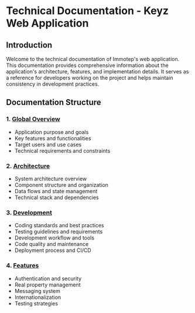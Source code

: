 # Technical Documentation - Keyz Web Application

## Introduction

Welcome to the technical documentation of Immotep's web application. This documentation provides comprehensive information about the application's architecture, features, and implementation details. It serves as a reference for developers working on the project and helps maintain consistency in development practices.

## Documentation Structure

### 1. [Global Overview](./Overview/global-overview.md)
- Application purpose and goals
- Key features and functionalities
- Target users and use cases
- Technical requirements and constraints

### 2. [Architecture](./Architecture/index.md)
- System architecture overview
- Component structure and organization
- Data flows and state management
- Technical stack and dependencies

### 3. [Development](./Development/index.md)
- Coding standards and best practices
- Testing guidelines and requirements
- Development workflow and tools
- Code quality and maintenance
- Deployment process and CI/CD

### 4. [Features](./Features/index.md)
- Authentication and security
- Real property management
- Messaging system
- Internationalization
- Testing strategies
